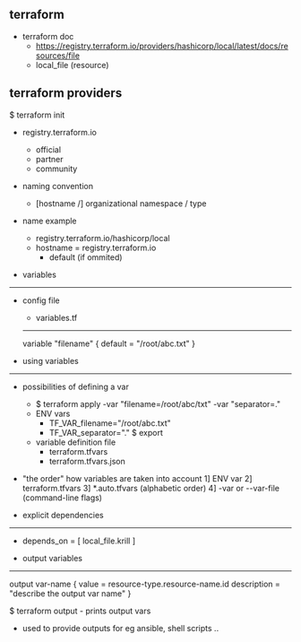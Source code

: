 terraform
---
- terraform doc
    - https://registry.terraform.io/providers/hashicorp/local/latest/docs/resources/file
    - local_file (resource)



terraform providers
---
$ terraform init

- registry.terraform.io
    - official
    - partner
    - community

- naming convention
    - [hostname /] organizational namespace / type

- name example
    - registry.terraform.io/hashicorp/local
    - hostname = registry.terraform.io
        - default (if ommited)



- variables
---
- config file
    - variables.tf
    ---
    variable "filename" {
        default = "/root/abc.txt"
    }



- using variables
---
- possibilities of defining a var
    - $ terraform apply -var "filename=/root/abc/txt" -var "separator=."
    - ENV vars
        - TF_VAR_filename="/root/abc.txt"
        - TF_VAR_separator="."
        $ export 
    - variable definition file
        - terraform.tfvars
        - terraform.tfvars.json

- "the order" how variables are taken into account
    1] ENV var
    2] terraform.tfvars
    3] *.auto.tfvars (alphabetic order)
    4] -var or --var-file (command-line flags)



- explicit dependencies
---
- depends_on = [ local_file.krill ]



- output variables
---
output var-name {
    value = resource-type.resource-name.id
    description = "describe the output var name"
}

$ terraform output
    - prints output vars

- used to provide outputs for eg ansible, shell scripts ..



